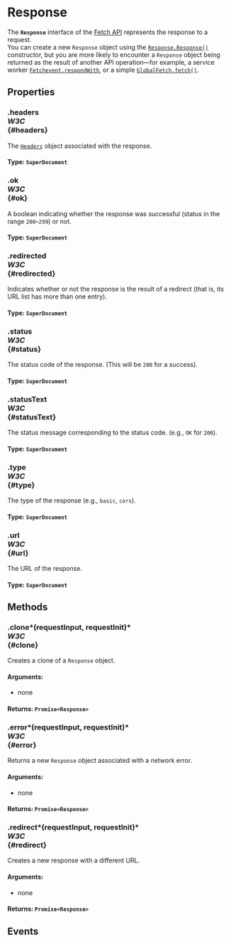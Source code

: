 # Response

<div class='overview'><span class="seoSummary">The <strong><code>Response</code></strong> interface of the <a href="/en-US/docs/Web/API/Fetch_API">Fetch API</a> represents the response to a request.</span></div>

<div class='overview'>You can create a new <code>Response</code> object using the <a href="/en-US/docs/Web/API/Response/Response"><code>Response.Response()</code></a> constructor, but you are more likely to encounter a <code>Response</code> object being returned as the result of another API operation—for example, a service worker <a href="/en-US/docs/Web/API/Fetchevent/respondWith"><code>Fetchevent.respondWith</code></a>, or a simple <a href="/en-US/docs/Web/API/GlobalFetch/fetch"><code>GlobalFetch.fetch()</code></a>.</div>

## Properties

### .headers <div class="specs"><i>W3C</i></div> {#headers}

The <a href="/en-US/docs/Web/API/Headers"><code>Headers</code></a> object associated with the response.

#### **Type**: `SuperDocument`

### .ok <div class="specs"><i>W3C</i></div> {#ok}

A boolean indicating whether the response was successful (status in the range <code>200</code>–<code>299</code>) or not.

#### **Type**: `SuperDocument`

### .redirected <div class="specs"><i>W3C</i></div> {#redirected}

Indicates whether or not the response is the result of a redirect (that is, its URL list has more than one entry).

#### **Type**: `SuperDocument`

### .status <div class="specs"><i>W3C</i></div> {#status}

The status code of the response. (This will be <code>200</code> for a success).

#### **Type**: `SuperDocument`

### .statusText <div class="specs"><i>W3C</i></div> {#statusText}

The status message corresponding to the status code. (e.g., <code>OK</code> for <code>200</code>).

#### **Type**: `SuperDocument`

### .type <div class="specs"><i>W3C</i></div> {#type}

The type of the response (e.g., <code>basic</code>, <code>cors</code>).

#### **Type**: `SuperDocument`

### .url <div class="specs"><i>W3C</i></div> {#url}

The URL of the response.

#### **Type**: `SuperDocument`

## Methods

### .clone*(requestInput, requestInit)* <div class="specs"><i>W3C</i></div> {#clone}

Creates a clone of a <code>Response</code> object.

#### **Arguments**:


 - none

#### **Returns**: `Promise<Response>`

### .error*(requestInput, requestInit)* <div class="specs"><i>W3C</i></div> {#error}

Returns a new <code>Response</code> object associated with a network error.

#### **Arguments**:


 - none

#### **Returns**: `Promise<Response>`

### .redirect*(requestInput, requestInit)* <div class="specs"><i>W3C</i></div> {#redirect}

Creates a new response with a different URL.

#### **Arguments**:


 - none

#### **Returns**: `Promise<Response>`

## Events
